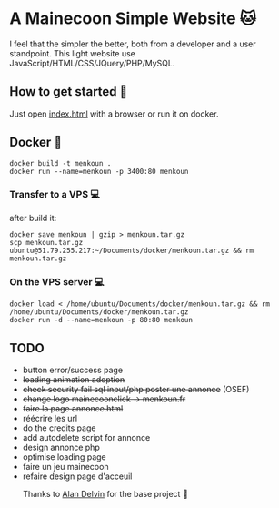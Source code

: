 #  A Mainecoon Simple Website :cat:

I feel that the simpler the better, both from a developer and a user standpoint.
This light website use JavaScript/HTML/CSS/JQuery/PHP/MySQL.

## How to get started :stars:

Just open [index.html](src/index.html) with a browser or run it on docker.

## Docker :whale:

```
docker build -t menkoun .
docker run --name=menkoun -p 3400:80 menkoun
```
### Transfer to a VPS :computer:

after build it:
```
docker save menkoun | gzip > menkoun.tar.gz
scp menkoun.tar.gz ubuntu@51.79.255.217:~/Documents/docker/menkoun.tar.gz && rm menkoun.tar.gz
```

### On the VPS server :computer:

```
docker load < /home/ubuntu/Documents/docker/menkoun.tar.gz && rm /home/ubuntu/Documents/docker/menkoun.tar.gz
docker run -d --name=menkoun -p 80:80 menkoun
```

## TODO

- button error/success page
- ~~loading animation adoption~~
- ~~check security fail sql input/php poster une annonce~~ (OSEF)
- ~~change logo mainecoonclick -> menkoun.fr~~
- ~~faire la page annonce.html~~
- réécrire les url
- do the credits page
- add autodelete script for annonce
- design annonce php
- optimise loading page
- faire un jeu mainecoon
- refaire design page d'acceuil

&nbsp;
&nbsp;
&nbsp;
Thanks to [Alan Delvin](https://github.com/AlanDevlin) for the base project :man: 
